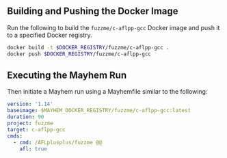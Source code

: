 ## Building and Pushing the Docker Image

Run the following to build the `fuzzme/c-aflpp-gcc` Docker image and push it to a specified Docker registry.

```sh
docker build -t $DOCKER_REGISTRY/fuzzme/c-aflpp-gcc .
docker push $DOCKER_REGISTRY/fuzzme/c-aflpp-gcc
```

## Executing the Mayhem Run

Then initiate a Mayhem run using a Mayhemfile similar to the following:

```yaml
version: '1.14'
baseimage: $MAYHEM_DOCKER_REGISTRY/fuzzme/c-aflpp-gcc:latest
duration: 90
project: fuzzme
target: c-aflpp-gcc
cmds:
  - cmd: /AFLplusplus/fuzzme @@
    afl: true
```
